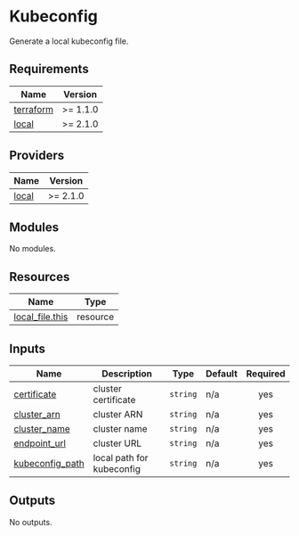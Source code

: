 <!-- BEGIN_TF_DOCS -->
# Kubeconfig

Generate a local kubeconfig file.

## Requirements

| Name | Version |
|------|---------|
| <a name="requirement_terraform"></a> [terraform](#requirement\_terraform) | >= 1.1.0 |
| <a name="requirement_local"></a> [local](#requirement\_local) | >= 2.1.0 |

## Providers

| Name | Version |
|------|---------|
| <a name="provider_local"></a> [local](#provider\_local) | >= 2.1.0 |

## Modules

No modules.

## Resources

| Name | Type |
|------|------|
| [local_file.this](https://registry.terraform.io/providers/hashicorp/local/latest/docs/resources/file) | resource |

## Inputs

| Name | Description | Type | Default | Required |
|------|-------------|------|---------|:--------:|
| <a name="input_certificate"></a> [certificate](#input\_certificate) | cluster certificate | `string` | n/a | yes |
| <a name="input_cluster_arn"></a> [cluster\_arn](#input\_cluster\_arn) | cluster ARN | `string` | n/a | yes |
| <a name="input_cluster_name"></a> [cluster\_name](#input\_cluster\_name) | cluster name | `string` | n/a | yes |
| <a name="input_endpoint_url"></a> [endpoint\_url](#input\_endpoint\_url) | cluster URL | `string` | n/a | yes |
| <a name="input_kubeconfig_path"></a> [kubeconfig\_path](#input\_kubeconfig\_path) | local path for kubeconfig | `string` | n/a | yes |

## Outputs

No outputs.
<!-- END_TF_DOCS -->